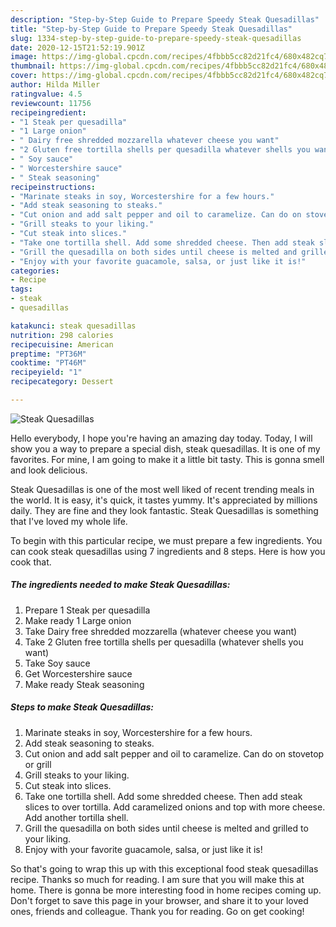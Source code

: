 ```yaml
---
description: "Step-by-Step Guide to Prepare Speedy Steak Quesadillas"
title: "Step-by-Step Guide to Prepare Speedy Steak Quesadillas"
slug: 1334-step-by-step-guide-to-prepare-speedy-steak-quesadillas
date: 2020-12-15T21:52:19.901Z
image: https://img-global.cpcdn.com/recipes/4fbbb5cc82d21fc4/680x482cq70/steak-quesadillas-recipe-main-photo.jpg
thumbnail: https://img-global.cpcdn.com/recipes/4fbbb5cc82d21fc4/680x482cq70/steak-quesadillas-recipe-main-photo.jpg
cover: https://img-global.cpcdn.com/recipes/4fbbb5cc82d21fc4/680x482cq70/steak-quesadillas-recipe-main-photo.jpg
author: Hilda Miller
ratingvalue: 4.5
reviewcount: 11756
recipeingredient:
- "1 Steak per quesadilla"
- "1 Large onion"
- " Dairy free shredded mozzarella whatever cheese you want"
- "2 Gluten free tortilla shells per quesadilla whatever shells you want"
- " Soy sauce"
- " Worcestershire sauce"
- " Steak seasoning"
recipeinstructions:
- "Marinate steaks in soy, Worcestershire for a few hours."
- "Add steak seasoning to steaks."
- "Cut onion and add salt pepper and oil to caramelize. Can do on stovetop or grill"
- "Grill steaks to your liking."
- "Cut steak into slices."
- "Take one tortilla shell. Add some shredded cheese. Then add steak slices to over tortilla. Add caramelized onions and top with more cheese. Add another tortilla shell."
- "Grill the quesadilla on both sides until cheese is melted and grilled to your liking."
- "Enjoy with your favorite guacamole, salsa, or just like it is!"
categories:
- Recipe
tags:
- steak
- quesadillas

katakunci: steak quesadillas 
nutrition: 298 calories
recipecuisine: American
preptime: "PT36M"
cooktime: "PT46M"
recipeyield: "1"
recipecategory: Dessert

---
```



![Steak Quesadillas](https://img-global.cpcdn.com/recipes/4fbbb5cc82d21fc4/680x482cq70/steak-quesadillas-recipe-main-photo.jpg)

Hello everybody, I hope you're having an amazing day today. Today, I will show you a way to prepare a special dish, steak quesadillas. It is one of my favorites. For mine, I am going to make it a little bit tasty. This is gonna smell and look delicious.

Steak Quesadillas is one of the most well liked of recent trending meals in the world. It is easy, it's quick, it tastes yummy. It's appreciated by millions daily. They are fine and they look fantastic. Steak Quesadillas is something that I've loved my whole life.




To begin with this particular recipe, we must prepare a few ingredients. You can cook steak quesadillas using 7 ingredients and 8 steps. Here is how you cook that.

<!--inarticleads1-->

##### The ingredients needed to make Steak Quesadillas:

1. Prepare 1 Steak per quesadilla
1. Make ready 1 Large onion
1. Take  Dairy free shredded mozzarella (whatever cheese you want)
1. Take 2 Gluten free tortilla shells per quesadilla (whatever shells you want)
1. Take  Soy sauce
1. Get  Worcestershire sauce
1. Make ready  Steak seasoning




<!--inarticleads2-->

##### Steps to make Steak Quesadillas:

1. Marinate steaks in soy, Worcestershire for a few hours.
1. Add steak seasoning to steaks.
1. Cut onion and add salt pepper and oil to caramelize. Can do on stovetop or grill
1. Grill steaks to your liking.
1. Cut steak into slices.
1. Take one tortilla shell. Add some shredded cheese. Then add steak slices to over tortilla. Add caramelized onions and top with more cheese. Add another tortilla shell.
1. Grill the quesadilla on both sides until cheese is melted and grilled to your liking.
1. Enjoy with your favorite guacamole, salsa, or just like it is!




So that's going to wrap this up with this exceptional food steak quesadillas recipe. Thanks so much for reading. I am sure that you will make this at home. There is gonna be more interesting food in home recipes coming up. Don't forget to save this page in your browser, and share it to your loved ones, friends and colleague. Thank you for reading. Go on get cooking!
